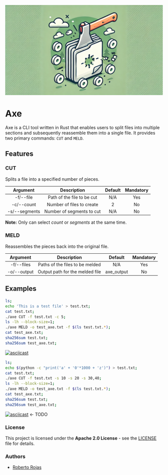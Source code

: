 ![Banner for Axe](.github/img/banner.webp)

# Axe

Axe is a CLI tool written in Rust that enables users to split files into multiple sections and subsequently reassemble them into a single file. It provides two primary commands: `CUT` and `MELD`.

## Features

### CUT

Splits a file into a specified number of pieces.

|Argument|Description|Default|Mandatory|
|:-:|:-:|:-:|:-:|
|-f/--file|Path of the file to be cut|N/A|Yes|
|-c/--count|Number of files to create|2|No|
|-s/--segments|Number of segments to cut|N/A|No|
**Note:** Only can select _count_ or _segments_ at the same time.

### MELD

Reassembles the pieces back into the original file.

|Argument|Description|Default|Mandatory|
|:-:|:-:|:-:|:-:|
|-f/--files|Paths of the files to be melded|N/A|Yes|
|-o/--output|Output path for the melded file|axe_output|No|

## Examples

```Bash
ls;
echo 'This is a test file' > test.txt;
cat test.txt;
./axe CUT -f test.txt -c 5;
ls -lh --block-size=1;
./axe MELD -o test_axe.txt -f $(ls test.txt.*);
cat test_axe.txt;
sha256sum test.txt;
sha256sum test_axe.txt;
```

[![asciicast](https://asciinema.org/a/O0KR9SpOWMAlFoHmse2kY7ANU.svg)](https://asciinema.org/a/O0KR9SpOWMAlFoHmse2kY7ANU)

```Bash
ls;
echo $(python -c "print('a' + '0'*1000 + 'z')") > test.txt;
cat test.txt;
./axe CUT -f test.txt -s 10 -s 20 -s 30,40;
ls -lh --block-size=1;
./axe MELD -o test_axe.txt -f $(ls test.txt.*);
cat test_axe.txt;
sha256sum test.txt;
sha256sum test_axe.txt;
```

[![asciicast](https://asciinema.org/a/1HLnuZkNAiJ05HAnikzxquqFC.svg)](https://asciinema.org/a/1HLnuZkNAiJ05HAnikzxquqFC) <- TODO

### License

This project is licensed under the **Apache 2.0 License** - see the [LICENSE](https://raw.githubusercontent.com/RobertoRojas/axe/main/LICENSE) file for details.

### Authors

- [Roberto Rojas](https://github.com/RobertoRojas)
